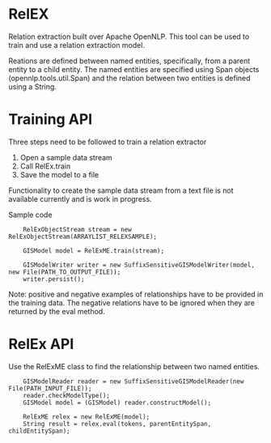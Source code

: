 # RelEX

Relation extraction built over Apache OpenNLP. This tool can be used to train and use a relation extraction model.

Reations are defined between named entities, specifically, from a parent entity to a child entity. The named entities are specified using Span objects (opennlp.tools.util.Span) and the relation between two entities is defined using a String.

# Training API
Three steps need to be followed to train a relation extractor

1. Open a sample data stream
2. Call RelEx.train
3. Save the model to a file

Functionality to create the sample data stream from a text file is not available currently and is work in progress.

Sample code
        
        RelExObjectStream stream = new RelExObjectStream(ARRAYLIST_RELEXSAMPLE);
        
        GISModel model = RelExME.train(stream);
        
        GISModelWriter writer = new SuffixSensitiveGISModelWriter(model, new File(PATH_TO_OUTPUT_FILE));
        writer.persist();

Note: positive and negative examples of relationships have to be provided in the training data. The negative relations have to be ignored when they are returned by the eval method.

# RelEx API
Use the RelExME class to find the relationship between two named entities.

        GISModelReader reader = new SuffixSensitiveGISModelReader(new File(PATH_INPUT_FILE));
        reader.checkModelType();
        GISModel model = (GISModel) reader.constructModel();
        
        RelExME relex = new RelExME(model);
        String result = relex.eval(tokens, parentEntitySpan, childEntitySpan);
